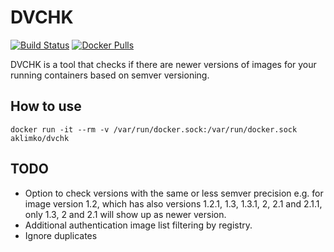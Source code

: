 # DVCHK
[![Build Status](https://travis-ci.com/aklimko/dvchk.svg?branch=master)](https://travis-ci.com/aklimko/dvchk)
[![Docker Pulls](https://img.shields.io/docker/pulls/aklimko/dvchk.svg)](https://hub.docker.com/r/aklimko/dvchk)

DVCHK is a tool that checks if there are newer versions of images for your running containers based on semver versioning.

## How to use
```shell
docker run -it --rm -v /var/run/docker.sock:/var/run/docker.sock aklimko/dvchk
```

## TODO
* Option to check versions with the same or less semver precision e.g. for image version 1.2,
which has also versions 1.2.1, 1.3, 1.3.1, 2, 2.1 and 2.1.1, only 1.3, 2 and 2.1 will show up as newer version.
* Additional authentication image list filtering by registry.
* Ignore duplicates
